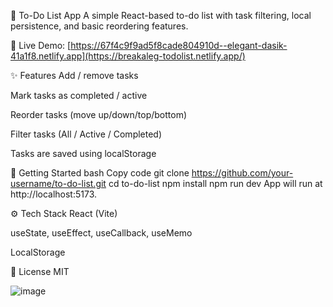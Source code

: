 📝 To-Do List App
A simple React-based to-do list with task filtering, local persistence, and basic reordering features.

🔗 Live Demo: [https://67f4c9f9ad5f8cade804910d--elegant-dasik-41a1f8.netlify.app](https://breakaleg-todolist.netlify.app/)

✨ Features
Add / remove tasks

Mark tasks as completed / active

Reorder tasks (move up/down/top/bottom)

Filter tasks (All / Active / Completed)

Tasks are saved using localStorage

🚀 Getting Started
bash
Copy code
git clone https://github.com/your-username/to-do-list.git
cd to-do-list
npm install
npm run dev
App will run at http://localhost:5173.

⚙️ Tech Stack
React (Vite)

useState, useEffect, useCallback, useMemo

LocalStorage

📄 License
MIT

![image](https://github.com/user-attachments/assets/ca7edc95-3af5-48dc-b5d7-dd2a4ae3cf81)
